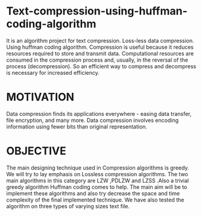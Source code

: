 # Text-compression-using-huffman-coding-algorithm
It is an algorithm project for text compression. Loss-less data compression. Using huffman coding algorithm. Compression is useful because it reduces resources required to store and transmit data. Computational resources are consumed in the compression process and, usually, in the reversal of the process (decompression). So an efficient way to compress and decompress is necessary for increased efficiency.
# MOTIVATION
Data compression finds its applications everywhere - easing data transfer, file encryption, and many more. Data compression involves encoding information using fewer bits than original representation.
# OBJECTIVE
The main designing technique used in Compression algorithms is greedy. We will try to lay emphasis on Lossless compression algorithms. The two main algorithms in this category are LZW ,PDLZW and LZSS .Also a trivial greedy algorithm Huffman coding comes to help. The main aim will be to implement these algorithms and also try decrease the space and time complexity of the final implemented technique. We have also tested the algorithm on three types of varying sizes text file.
